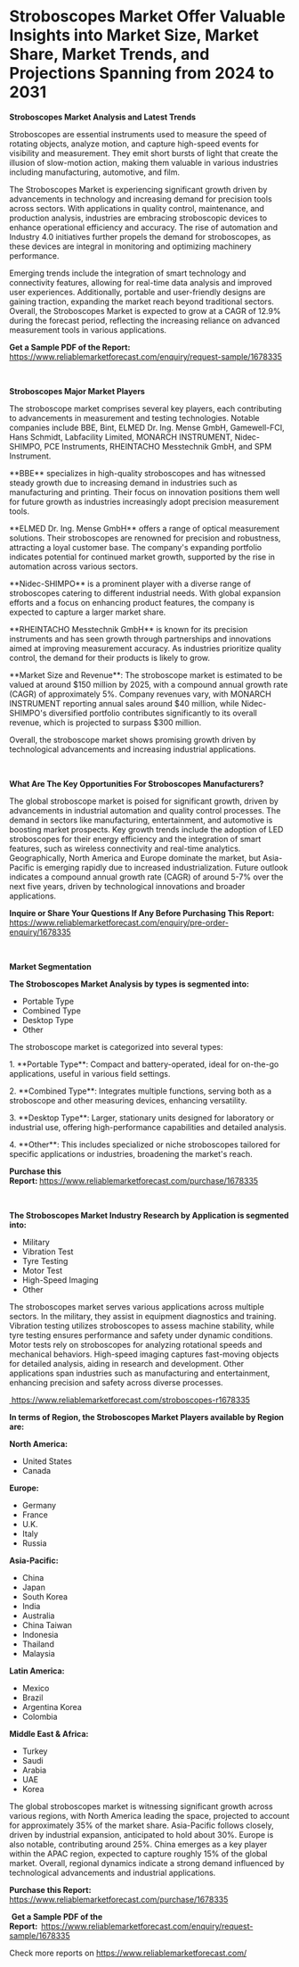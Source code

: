 <p><h1>Stroboscopes Market Offer Valuable Insights into Market Size, Market Share, Market Trends, and Projections Spanning from 2024 to 2031</h1></p><p><strong>Stroboscopes Market Analysis and Latest Trends</strong></p>
<p><p>Stroboscopes are essential instruments used to measure the speed of rotating objects, analyze motion, and capture high-speed events for visibility and measurement. They emit short bursts of light that create the illusion of slow-motion action, making them valuable in various industries including manufacturing, automotive, and film.</p><p>The Stroboscopes Market is experiencing significant growth driven by advancements in technology and increasing demand for precision tools across sectors. With applications in quality control, maintenance, and production analysis, industries are embracing stroboscopic devices to enhance operational efficiency and accuracy. The rise of automation and Industry 4.0 initiatives further propels the demand for stroboscopes, as these devices are integral in monitoring and optimizing machinery performance.</p><p>Emerging trends include the integration of smart technology and connectivity features, allowing for real-time data analysis and improved user experiences. Additionally, portable and user-friendly designs are gaining traction, expanding the market reach beyond traditional sectors. Overall, the Stroboscopes Market is expected to grow at a CAGR of 12.9% during the forecast period, reflecting the increasing reliance on advanced measurement tools in various applications.</p></p>
<p><strong>Get a Sample PDF of the Report:&nbsp;</strong> <a href="https://www.reliablemarketforecast.com/enquiry/request-sample/1678335?utm_campaign=1833&utm_medium=2&utm_source=Github&utm_content=ia&utm_term=28122024&utm_id=stroboscopes">https://www.reliablemarketforecast.com/enquiry/request-sample/1678335</a></p>
<p>&nbsp;</p>
<p><strong>Stroboscopes Major Market Players</strong></p>
<p><p>The stroboscope market comprises several key players, each contributing to advancements in measurement and testing technologies. Notable companies include BBE, Bint, ELMED Dr. Ing. Mense GmbH, Gamewell-FCI, Hans Schmidt, Labfacility Limited, MONARCH INSTRUMENT, Nidec-SHIMPO, PCE Instruments, RHEINTACHO Messtechnik GmbH, and SPM Instrument.</p><p>**BBE** specializes in high-quality stroboscopes and has witnessed steady growth due to increasing demand in industries such as manufacturing and printing. Their focus on innovation positions them well for future growth as industries increasingly adopt precision measurement tools.</p><p>**ELMED Dr. Ing. Mense GmbH** offers a range of optical measurement solutions. Their stroboscopes are renowned for precision and robustness, attracting a loyal customer base. The company's expanding portfolio indicates potential for continued market growth, supported by the rise in automation across various sectors.</p><p>**Nidec-SHIMPO** is a prominent player with a diverse range of stroboscopes catering to different industrial needs. With global expansion efforts and a focus on enhancing product features, the company is expected to capture a larger market share.</p><p>**RHEINTACHO Messtechnik GmbH** is known for its precision instruments and has seen growth through partnerships and innovations aimed at improving measurement accuracy. As industries prioritize quality control, the demand for their products is likely to grow.</p><p>**Market Size and Revenue**: The stroboscope market is estimated to be valued at around $150 million by 2025, with a compound annual growth rate (CAGR) of approximately 5%. Company revenues vary, with MONARCH INSTRUMENT reporting annual sales around $40 million, while Nidec-SHIMPO's diversified portfolio contributes significantly to its overall revenue, which is projected to surpass $300 million. </p><p>Overall, the stroboscope market shows promising growth driven by technological advancements and increasing industrial applications.</p></p>
<p>&nbsp;</p>
<p><strong>What Are The Key Opportunities For Stroboscopes Manufacturers?</strong></p>
<p><p>The global stroboscope market is poised for significant growth, driven by advancements in industrial automation and quality control processes. The demand in sectors like manufacturing, entertainment, and automotive is boosting market prospects. Key growth trends include the adoption of LED stroboscopes for their energy efficiency and the integration of smart features, such as wireless connectivity and real-time analytics. Geographically, North America and Europe dominate the market, but Asia-Pacific is emerging rapidly due to increased industrialization. Future outlook indicates a compound annual growth rate (CAGR) of around 5-7% over the next five years, driven by technological innovations and broader applications.</p></p>
<p><strong>Inquire or Share Your Questions If Any Before Purchasing This Report:</strong> <a href="https://www.reliablemarketforecast.com/enquiry/pre-order-enquiry/1678335?utm_campaign=1833&utm_medium=2&utm_source=Github&utm_content=ia&utm_term=28122024&utm_id=stroboscopes">https://www.reliablemarketforecast.com/enquiry/pre-order-enquiry/1678335</a></p>
<p>&nbsp;</p>
<p><strong>Market Segmentation</strong></p>
<p><strong>The Stroboscopes Market Analysis by types is segmented into:</strong></p>
<p><ul><li>Portable Type</li><li>Combined Type</li><li>Desktop Type</li><li>Other</li></ul></p>
<p><p>The stroboscope market is categorized into several types: </p><p>1. **Portable Type**: Compact and battery-operated, ideal for on-the-go applications, useful in various field settings. </p><p>2. **Combined Type**: Integrates multiple functions, serving both as a stroboscope and other measuring devices, enhancing versatility. </p><p>3. **Desktop Type**: Larger, stationary units designed for laboratory or industrial use, offering high-performance capabilities and detailed analysis. </p><p>4. **Other**: This includes specialized or niche stroboscopes tailored for specific applications or industries, broadening the market's reach.</p></p>
<p><strong>Purchase this Report:&nbsp;</strong><a href="https://www.reliablemarketforecast.com/purchase/1678335?utm_campaign=1833&utm_medium=2&utm_source=Github&utm_content=ia&utm_term=28122024&utm_id=stroboscopes">https://www.reliablemarketforecast.com/purchase/1678335</a></p>
<p>&nbsp;</p>
<p><strong>The Stroboscopes Market Industry Research by Application is segmented into:</strong></p>
<p><ul><li>Military</li><li>Vibration Test</li><li>Tyre Testing</li><li>Motor Test</li><li>High-Speed Imaging</li><li>Other</li></ul></p>
<p><p>The stroboscopes market serves various applications across multiple sectors. In the military, they assist in equipment diagnostics and training. Vibration testing utilizes stroboscopes to assess machine stability, while tyre testing ensures performance and safety under dynamic conditions. Motor tests rely on stroboscopes for analyzing rotational speeds and mechanical behaviors. High-speed imaging captures fast-moving objects for detailed analysis, aiding in research and development. Other applications span industries such as manufacturing and entertainment, enhancing precision and safety across diverse processes.</p></p>
<p><a href="https://www.reliablemarketforecast.com/stroboscopes-r1678335?utm_campaign=1833&utm_medium=2&utm_source=Github&utm_content=ia&utm_term=28122024&utm_id=stroboscopes">&nbsp;https://www.reliablemarketforecast.com/stroboscopes-r1678335</a></p>
<p><strong>In terms of Region, the Stroboscopes Market Players available by Region are:</strong></p>
<p>
    <p> <strong> North America: </strong>
        <ul>
            <li>United States</li>
            <li>Canada</li>
        </ul>
        </p> 
    <p> <strong> Europe: </strong>
        <ul>
            <li>Germany</li>
            <li>France</li>
            <li>U.K.</li>
            <li>Italy</li>
            <li>Russia</li>
        </ul>
        </p> 
    <p> <strong> Asia-Pacific: </strong>
        <ul>
            <li>China</li>
            <li>Japan</li>
            <li>South Korea</li>
            <li>India</li>
            <li>Australia</li>
            <li>China Taiwan</li>
            <li>Indonesia</li>
            <li>Thailand</li>
            <li>Malaysia</li>
        </ul>
        </p> 
    <p> <strong> Latin America: </strong>
        <ul>
            <li>Mexico</li>
            <li>Brazil</li>
            <li>Argentina Korea</li>
            <li>Colombia</li>
        </ul>
        </p> 
    <p> <strong> Middle East & Africa: </strong>
        <ul>
            <li>Turkey</li>
            <li>Saudi</li>
            <li>Arabia</li>
            <li>UAE</li>
            <li>Korea</li>
        </ul>
    </p>
    </p>
<p><p>The global stroboscopes market is witnessing significant growth across various regions, with North America leading the space, projected to account for approximately 35% of the market share. Asia-Pacific follows closely, driven by industrial expansion, anticipated to hold about 30%. Europe is also notable, contributing around 25%. China emerges as a key player within the APAC region, expected to capture roughly 15% of the global market. Overall, regional dynamics indicate a strong demand influenced by technological advancements and industrial applications.</p></p>
<p><strong>Purchase this Report: </strong><a href="https://www.reliablemarketforecast.com/purchase/1678335?utm_campaign=1833&utm_medium=2&utm_source=Github&utm_content=ia&utm_term=28122024&utm_id=stroboscopes">https://www.reliablemarketforecast.com/purchase/1678335</a></p>
<p>&nbsp;<strong>Get a Sample PDF of the Report:&nbsp;&nbsp;</strong><a href="https://www.reliablemarketforecast.com/enquiry/request-sample/1678335?utm_campaign=1833&utm_medium=2&utm_source=Github&utm_content=ia&utm_term=28122024&utm_id=stroboscopes">https://www.reliablemarketforecast.com/enquiry/request-sample/1678335</a></p>
<p><strong></strong></p>
<p>Check more reports on <a href="https://www.reliablemarketforecast.com/?utm_campaign=1833&utm_medium=2&utm_source=Github&utm_content=ia&utm_term=28122024&utm_id=stroboscopes">https://www.reliablemarketforecast.com/</a></p>